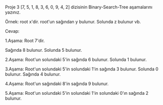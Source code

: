 Proje 3
[7, 5, 1, 8, 3, 6, 0, 9, 4, 2] dizisinin Binary-Search-Tree aşamalarını yazınız.

Örnek: root x'dir. root'un sağından y bulunur. Solunda z bulunur vb.

Cevap:

1.Aşama: Root 7'dir.

Sağında 8 bulunur.
Solunda 5 bulunur.

2.Aşama: Root'un solundaki 5'in sağında 6 bulunur.
Solunda 1 bulunur.

3.Aşama: Root'un solundaki 5'in solundaki 1'in sağında 3 bulunur.
Solunda 0 bulunur. 
Sağında 4 bulunur.

4.Aşama: Root'un sağındaki 8'in sağında 9 bulunur.

5.Aşama: Root'un solundaki 5'in solundaki 1'in solundaki 0'ın sağında 2 bulunur.
